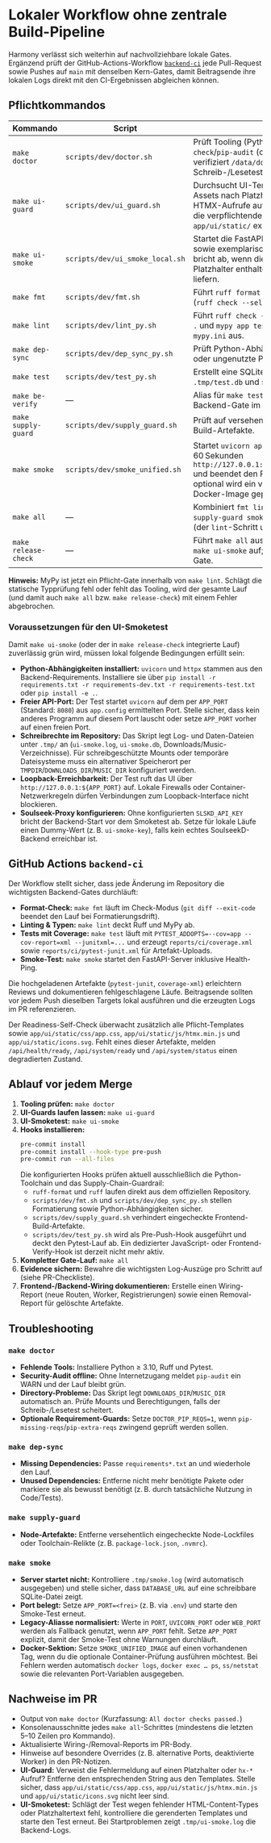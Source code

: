 # Lokaler Workflow ohne zentrale Build-Pipeline

Harmony verlässt sich weiterhin auf nachvollziehbare lokale Gates. Ergänzend prüft der GitHub-Actions-Workflow [`backend-ci`](../../.github/workflows/ci.yml) jede Pull-Request sowie Pushes auf `main` mit denselben Kern-Gates, damit Beitragsende ihre lokalen Logs direkt mit den CI-Ergebnissen abgleichen können.

## Pflichtkommandos

| Kommando                  | Script                              | Zweck |
| ------------------------- | ----------------------------------- | ----- |
| `make doctor`             | `scripts/dev/doctor.sh`             | Prüft Tooling (Python, Ruff, Pytest), führt `pip check`/`pip-audit` (offline-tolerant) aus und verifiziert `/data/downloads` & `/data/music` mit Schreib-/Lesetest. |
| `make ui-guard`           | `scripts/dev/ui_guard.sh`           | Durchsucht UI-Templates und statische Assets nach Platzhaltern, verbietet direkte HTMX-Aufrufe auf `/api/...` und prüft, dass die verpflichtenden Dateien unter `app/ui/static/` existieren. |
| `make ui-smoke`           | `scripts/dev/ui_smoke_local.sh`     | Startet die FastAPI-App lokal, ruft `/live`, `/ui` sowie exemplarische Fragmente auf und bricht ab, wenn die HTML-Antworten Platzhalter enthalten oder kein `text/html` liefern. |
| `make fmt`                | `scripts/dev/fmt.sh`                | Führt `ruff format` und Import-Sortierung (`ruff check --select I --fix`) aus. |
| `make lint`               | `scripts/dev/lint_py.sh`            | Führt `ruff check --output-format=concise .` und `mypy app tests --config-file mypy.ini` aus. |
| `make dep-sync`           | `scripts/dev/dep_sync_py.sh`        | Prüft Python-Abhängigkeiten auf fehlende oder ungenutzte Pakete. |
| `make test`               | `scripts/dev/test_py.sh`            | Erstellt eine SQLite-Testdatenbank unter `.tmp/test.db` und startet `pytest -q`. |
| `make be-verify`          | —                                   | Alias für `make test`; dient als explizites Backend-Gate im `make all`-Lauf. |
| `make supply-guard`       | `scripts/dev/supply_guard.sh`       | Prüft auf versehentlich eingecheckte Node-Build-Artefakte. |
| `make smoke`              | `scripts/dev/smoke_unified.sh`      | Startet `uvicorn app.main:app`, pingt bis zu 60 Sekunden `http://127.0.0.1:${APP_PORT}${SMOKE_PATH}` und beendet den Prozess kontrolliert; optional wird ein vorhandenes Unified-Docker-Image geprüft. |
| `make all`                | —                                   | Kombiniert `fmt lint dep-sync be-verify supply-guard smoke` in fester Reihenfolge (der `lint`-Schritt umfasst Ruff und MyPy). |
| `make release-check`      | —                                   | Führt `make all` aus und ruft anschließend `make ui-smoke` auf; dient als finales Release-Gate. |

**Hinweis:** MyPy ist jetzt ein Pflicht-Gate innerhalb von `make lint`. Schlägt die statische Typprüfung fehl oder fehlt das Tooling, wird der gesamte Lauf (und damit auch `make all` bzw. `make release-check`) mit einem Fehler abgebrochen.

### Voraussetzungen für den UI-Smoketest

Damit `make ui-smoke` (oder der in `make release-check` integrierte Lauf) zuverlässig grün wird, müssen lokal folgende Bedingungen erfüllt sein:

- **Python-Abhängigkeiten installiert:** `uvicorn` und `httpx` stammen aus den Backend-Requirements. Installiere sie über `pip install -r requirements.txt -r requirements-dev.txt -r requirements-test.txt` oder `pip install -e .`.
- **Freier API-Port:** Der Test startet `uvicorn` auf dem per `APP_PORT` (Standard: `8080`) aus `app.config` ermittelten Port. Stelle sicher, dass kein anderes Programm auf diesem Port lauscht oder setze `APP_PORT` vorher auf einen freien Port.
- **Schreibrechte im Repository:** Das Skript legt Log- und Daten-Dateien unter `.tmp/` an (`ui-smoke.log`, `ui-smoke.db`, Downloads/Music-Verzeichnisse). Für schreibgeschützte Mounts oder temporäre Dateisysteme muss ein alternativer Speicherort per `TMPDIR`/`DOWNLOADS_DIR`/`MUSIC_DIR` konfiguriert werden.
- **Loopback-Erreichbarkeit:** Der Test ruft das UI über `http://127.0.0.1:${APP_PORT}` auf. Lokale Firewalls oder Container-Netzwerkregeln dürfen Verbindungen zum Loopback-Interface nicht blockieren.
- **Soulseek-Proxy konfigurieren:** Ohne konfigurierten `SLSKD_API_KEY` bricht der Backend-Start vor dem Smoketest ab. Setze für lokale Läufe einen Dummy-Wert (z. B. `ui-smoke-key`), falls kein echtes SoulseekD-Backend erreichbar ist.

## GitHub Actions `backend-ci`

Der Workflow stellt sicher, dass jede Änderung im Repository die wichtigsten Backend-Gates durchläuft:

- **Format-Check:** `make fmt` läuft im Check-Modus (`git diff --exit-code` beendet den Lauf bei Formatierungsdrift).
- **Linting & Typen:** `make lint` deckt Ruff und MyPy ab.
- **Tests mit Coverage:** `make test` läuft mit `PYTEST_ADDOPTS=--cov=app --cov-report=xml --junitxml=...` und erzeugt `reports/ci/coverage.xml` sowie `reports/ci/pytest-junit.xml` für Artefakt-Uploads.
- **Smoke-Test:** `make smoke` startet den FastAPI-Server inklusive Health-Ping.

Die hochgeladenen Artefakte (`pytest-junit`, `coverage-xml`) erleichtern Reviews und dokumentieren fehlgeschlagene Läufe. Beitragsende sollten vor jedem Push dieselben Targets lokal ausführen und die erzeugten Logs im PR referenzieren.

Der Readiness-Self-Check überwacht zusätzlich alle Pflicht-Templates sowie `app/ui/static/css/app.css`, `app/ui/static/js/htmx.min.js` und `app/ui/static/icons.svg`. Fehlt eines dieser Artefakte, melden `/api/health/ready`, `/api/system/ready` und `/api/system/status` einen degradierten Zustand.

## Ablauf vor jedem Merge

1. **Tooling prüfen:** `make doctor`
2. **UI-Guards laufen lassen:** `make ui-guard`
3. **UI-Smoketest:** `make ui-smoke`
4. **Hooks installieren:**
   ```bash
   pre-commit install
   pre-commit install --hook-type pre-push
   pre-commit run --all-files
   ```
   Die konfigurierten Hooks prüfen aktuell ausschließlich die Python-Toolchain und das Supply-Chain-Guardrail:
   - `ruff-format` und `ruff` laufen direkt aus dem offiziellen Repository.
   - `scripts/dev/fmt.sh` und `scripts/dev/dep_sync_py.sh` stellen Formatierung sowie Python-Abhängigkeiten sicher.
   - `scripts/dev/supply_guard.sh` verhindert eingecheckte Frontend-Build-Artefakte.
   - `scripts/dev/test_py.sh` wird als Pre-Push-Hook ausgeführt und deckt den Pytest-Lauf ab.
   Ein dedizierter JavaScript- oder Frontend-Verify-Hook ist derzeit nicht mehr aktiv.
5. **Kompletter Gate-Lauf:** `make all`
6. **Evidence sichern:** Bewahre die wichtigsten Log-Auszüge pro Schritt auf (siehe PR-Checkliste).
7. **Frontend-/Backend-Wiring dokumentieren:** Erstelle einen Wiring-Report (neue Routen, Worker, Registrierungen) sowie einen Removal-Report für gelöschte Artefakte.

## Troubleshooting

### `make doctor`
- **Fehlende Tools:** Installiere Python ≥ 3.10, Ruff und Pytest.
- **Security-Audit offline:** Ohne Internetzugang meldet `pip-audit` ein WARN und der Lauf bleibt grün.
- **Directory-Probleme:** Das Skript legt `DOWNLOADS_DIR`/`MUSIC_DIR` automatisch an. Prüfe Mounts und Berechtigungen, falls der Schreib-/Lesetest scheitert.
- **Optionale Requirement-Guards:** Setze `DOCTOR_PIP_REQS=1`, wenn `pip-missing-reqs`/`pip-extra-reqs` zwingend geprüft werden sollen.

### `make dep-sync`
- **Missing Dependencies:** Passe `requirements*.txt` an und wiederhole den Lauf.
- **Unused Dependencies:** Entferne nicht mehr benötigte Pakete oder markiere sie als bewusst benötigt (z. B. durch tatsächliche Nutzung in Code/Tests).

### `make supply-guard`
- **Node-Artefakte:** Entferne versehentlich eingecheckte Node-Lockfiles oder Toolchain-Relikte (z. B. `package-lock.json`, `.nvmrc`).

### `make smoke`
- **Server startet nicht:** Kontrolliere `.tmp/smoke.log` (wird automatisch ausgegeben) und stelle sicher, dass `DATABASE_URL` auf eine schreibbare SQLite-Datei zeigt.
- **Port belegt:** Setze `APP_PORT=<frei>` (z. B. via `.env`) und starte den Smoke-Test erneut.
- **Legacy-Aliasse normalisiert:** Werte in `PORT`, `UVICORN_PORT` oder `WEB_PORT` werden als Fallback genutzt, wenn `APP_PORT` fehlt. Setze `APP_PORT` explizit, damit der Smoke-Test ohne Warnungen durchläuft.
- **Docker-Sektion:** Setze `SMOKE_UNIFIED_IMAGE` auf einen vorhandenen Tag, wenn du die optionale Container-Prüfung ausführen möchtest. Bei Fehlern werden automatisch `docker logs`, `docker exec … ps`, `ss/netstat` sowie die relevanten Port-Variablen ausgegeben.

## Nachweise im PR

- Output von `make doctor` (Kurzfassung: `All doctor checks passed.`)
- Konsolenausschnitte jedes `make all`-Schrittes (mindestens die letzten 5–10 Zeilen pro Kommando).
- Aktualisierte Wiring-/Removal-Reports im PR-Body.
- Hinweise auf besondere Overrides (z. B. alternative Ports, deaktivierte Worker) in den PR-Notizen.
- **UI-Guard:** Verweist die Fehlermeldung auf einen Platzhalter oder `hx-*` Aufruf? Entferne den entsprechenden String aus den Templates. Stelle sicher, dass `app/ui/static/css/app.css`, `app/ui/static/js/htmx.min.js` und `app/ui/static/icons.svg` nicht leer sind.
- **UI-Smoketest:** Schlägt der Test wegen fehlender HTML-Content-Types oder Platzhaltertext fehl, kontrolliere die gerenderten Templates und starte den Test erneut. Bei Startproblemen zeigt `.tmp/ui-smoke.log` die Backend-Logs.
